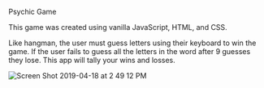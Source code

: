 Psychic Game

This game was created using vanilla JavaScript, HTML, and CSS. 

Like hangman, the user must guess letters using their keyboard to win the game. If the user fails to guess all the letters in the word after 9 guesses they lose. This app will tally your wins and losses. 

![Screen Shot 2019-04-18 at 2 49 12 PM](https://user-images.githubusercontent.com/29104770/56387151-2ce52600-61e9-11e9-9d0e-d9ad53ef0c3f.png)
